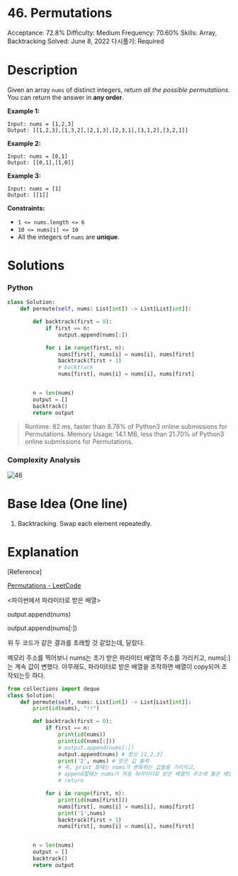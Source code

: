 # 46. Permutations

Acceptance: 72.8%
Difficulty: Medium
Frequency: 70.60%
Skills: Array, Backtracking
Solved: June 8, 2022
다시풀기: Required

# Description

Given an array `nums` of distinct integers, return *all the possible permutations*. You can return the answer in **any order**.

**Example 1:**

```
Input: nums = [1,2,3]
Output: [[1,2,3],[1,3,2],[2,1,3],[2,3,1],[3,1,2],[3,2,1]]

```

**Example 2:**

```
Input: nums = [0,1]
Output: [[0,1],[1,0]]

```

**Example 3:**

```
Input: nums = [1]
Output: [[1]]

```

**Constraints:**

- `1 <= nums.length <= 6`
- `10 <= nums[i] <= 10`
- All the integers of `nums` are **unique**.

# Solutions

### Python

```python
class Solution:
    def permute(self, nums: List[int]) -> List[List[int]]:

        def backtrack(first = 0):
            if first == n:
                output.append(nums[:])

            for i in range(first, n):
                nums[first], nums[i] = nums[i], nums[first]
                backtrack(first + 1)
                # backtrack
                nums[first], nums[i] = nums[i], nums[first]


        n = len(nums)
        output = []
        backtrack()
        return output
```

> Runtime: 82 ms, faster than 8.78% of Python3 online submissions for Permutations.
> Memory Usage: 14.1 MB, less than 21.70% of Python3 online submissions for Permutations.

### Complexity Analysis

![46](source/46.png.png)

# Base Idea (One line)

1. Backtracking. Swap each element repeatedly.

# Explanation

[Reference]

[Permutations - LeetCode](https://leetcode.com/problems/permutations/solution/)

<파이썬에서 파라미터로 받은 배열>

output.append(nums)

output.append(nums[:])

위 두 코드가 같은 결과를 초래할 것 같았는데, 달랐다.

메모리 주소를 찍어보니 nums는 초기 받은 파라미터 배열의 주소를 가리키고, nums[:]는 계속 값이 변했다. 아무래도, 파라미터로 받은 배열을 조작하면 배열이 copy되어 조작되는듯 하다.

```python
from collections import deque
class Solution:
    def permute(self, nums: List[int]) -> List[List[int]]:
        print(id(nums), "!!")

        def backtrack(first = 0):
            if first == n:
                print(id(nums))
                print(id(nums[:]))
                # output.append(nums[:])
                output.append(nums) # 항상 [1,2,3]
                print('2', nums) # 받은 값 출력
                # 즉, print 할때는 nums가 변화하는 값들을 가리키고,
                # append할때는 nums가 처음 파라미터로 받은 배열의 주소에 들은 배열 값들을 가리킨다..
                # return

            for i in range(first, n):
                print(id(nums[first]))
                nums[first], nums[i] = nums[i], nums[first]
                print('1',nums)
                backtrack(first + 1)
                nums[first], nums[i] = nums[i], nums[first]


        n = len(nums)
        output = []
        backtrack()
        return output
```
